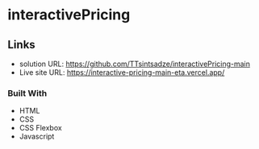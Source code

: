 # interactivePricing

## Links

- solution URL: https://github.com/TTsintsadze/interactivePricing-main
- Live site URL: https://interactive-pricing-main-eta.vercel.app/

### Built With

- HTML
- CSS
- CSS Flexbox
- Javascript
